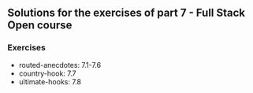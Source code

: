 ## Solutions for the exercises of part 7 - Full Stack Open course

### Exercises

- routed-anecdotes: 7.1-7.6
- country-hook: 7.7
- ultimate-hooks: 7.8
